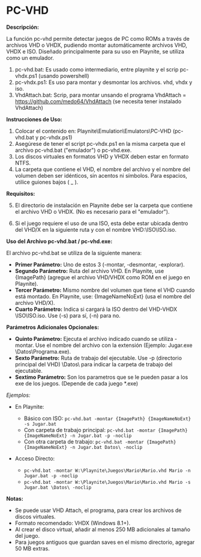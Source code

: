 # PC-VHD

**Descripción:**

La función pc-vhd permite detectar juegos de PC como ROMs a través de archivos VHD o VHDX, pudiendo montar automáticamente archivos VHD, VHDX e ISO. Diseñado principalmente para su uso en Playnite, se utiliza como un emulador.
1. pc-vhd.bat: Es usado como intermediario, entre playnite y el scrip pc-vhdx.ps1 (usando powershell)
2. pc-vhdx.ps1: Es uso para montar y desmontar los archivos. vhd, vhdx y iso.
3. VhdAttach.bat: Scrip, para montar unsando el programa VhdAttach = https://github.com/medo64/VhdAttach (se necesita tener instalado VhdAttach)

**Instrucciones de Uso:**
1. Colocar el contenido en: Playnite\Emulation\Emulators\PC-VHD (pc-vhd.bat y pc-vhdx.ps1)
2. Asegúrese de tener el script pc-vhdx.ps1 en la misma carpeta que el archivo pc-vhd.bat ("emulador") o pc-vhd.exe.
3. Los discos virtuales en formatos VHD y VHDX deben estar en formato NTFS.
4. La carpeta que contiene el VHD, el nombre del archivo y el nombre del volumen deben ser idénticos, sin acentos ni símbolos. Para espacios, utilice guiones bajos ( _ ).

**Requisitos:**

5. El directorio de instalación en Playnite debe ser la carpeta que contiene el archivo VHD o VHDX. (No es necesario para el "emulador").

6. Si el juego requiere el uso de una ISO, esta debe estar ubicada dentro del VHD/X en la siguiente ruta y con el nombre VHD:\ISO\ISO.iso.

**Uso del Archivo pc-vhd.bat / pc-vhd.exe:**

El archivo pc-vhd.bat se utiliza de la siguiente manera:

- **Primer Parámetro:** Uno de estos 3 (-montar, -desmontar, -explorar).
- **Segundo Parámetro:** Ruta del archivo VHD. En Playnite, use {ImagePath} (agregue el archivo VHD/VHDX como ROM en el juego en Playnite).
- **Tercer Parámetro:** Mismo nombre del volumen que tiene el VHD cuando está montado. En Playnite, use: {ImageNameNoExt} (usa el nombre del archivo VHD/X).
- **Cuarto Parámetro:** Indica si cargará la ISO dentro del VHD-VHDX \ISO\ISO.iso. Use (-s) para sí, (-n) para no.

**Parámetros Adicionales Opcionales:**

- **Quinto Parámetro:** Ejecuta el archivo indicado cuando se utiliza -montar. Use el nombre del archivo con la extensión (Ejemplo: Jugar.exe \Datos\Programa.exe).
- **Sexto Parámetro:** Ruta de trabajo del ejecutable. Use -p (directorio principal del VHD) \Datos\ para indicar la carpeta de trabajo del ejecutable.
- **Sextimo Parámetro:** Son los parametros que se le pueden pasar a los exe de los juegos. (Depende de cada juego *.exe)

*Ejemplos:*

- En Playnite:
  - Básico con ISO: `pc-vhd.bat -montar {ImagePath} {ImageNameNoExt} -s Jugar.bat`
  - Con carpeta de trabajo principal: `pc-vhd.bat -montar {ImagePath} {ImageNameNoExt} -n Jugar.bat -p -noclip`
  - Con otra carpeta de trabajo: `pc-vhd.bat -montar {ImagePath} {ImageNameNoExt} -n Jugar.bat Datos\ -noclip`

- Acceso Directo:
  - `pc-vhd.bat -montar W:\Playnite\Juegos\Mario\Mario.vhd Mario -n Jugar.bat -p -noclip`
  - `pc-vhd.bat -montar W:\Playnite\Juegos\Mario\Mario.vhd Mario -s Jugar.bat \Datos\ -noclip`

**Notas:**

- Se puede usar VHD Attach, el programa, para crear los archivos de discos virtuales.
- Formato recomendado: VHDX (Windows 8.1+).
- Al crear el disco virtual, añadir al menos 250 MB adicionales al tamaño del juego.
- Para juegos antiguos que guardan saves en el mismo directorio, agregar 50 MB extras.
